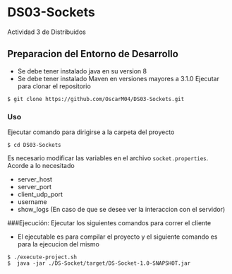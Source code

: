 # DS03-Sockets
Actividad 3 de Distribuidos


## Preparacion del Entorno de Desarrollo
 - Se debe tener instalado java en su version 8
 - Se debe tener instalado Maven en versiones mayores a 3.1.0
Ejecutar para clonar el repositorio
```console
$ git clone https://github.com/OscarM04/DS03-Sockets.git
```

### Uso
Ejecutar comando para dirigirse a la carpeta del proyecto
```console
$ cd DS03-Sockets
```
Es necesario modificar las variables en el archivo `socket.properties`. Acorde a lo necesitado
 - server_host
 - server_port
 - client_udp_port
 - username
 - show_logs (En caso de que se desee ver la interaccion con el servidor)

###Ejecución:
Ejecutar los siguientes comandos para correr el cliente 
- El ejecutable es para compilar el proyecto y el siguiente comando es para la ejecucion del mismo
```console
$ ./execute-project.sh
$  java -jar ./DS-Socket/target/DS-Socket-1.0-SNAPSHOT.jar
```
